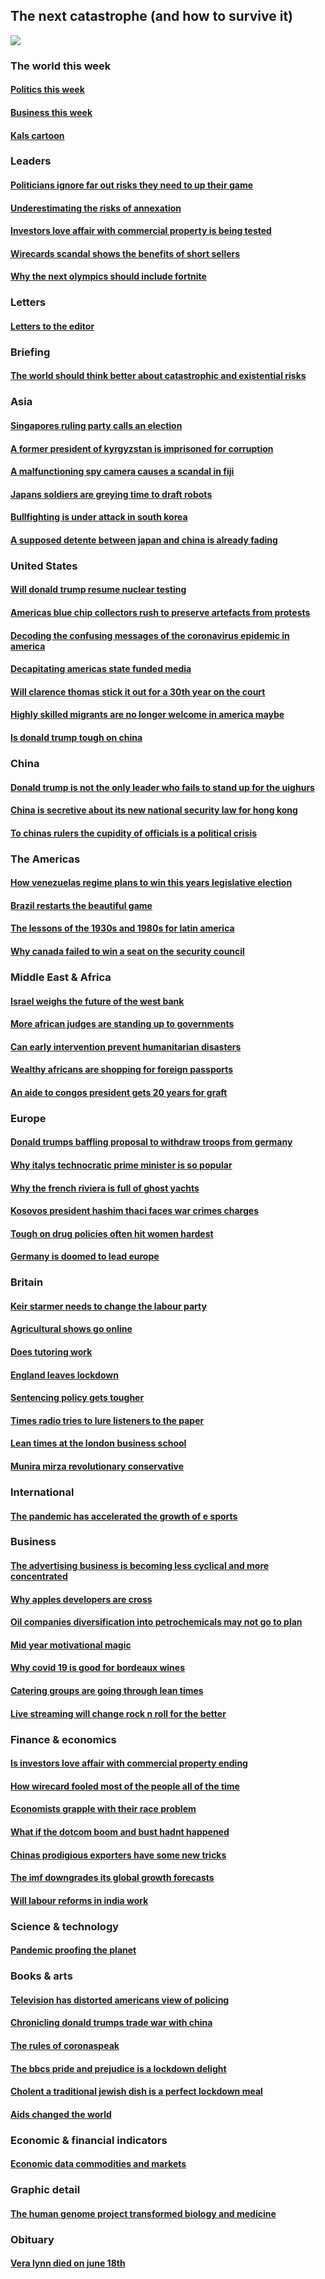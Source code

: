 ## The next catastrophe (and how to survive it)
![](./cover.jpg)
### The world this week
#### [Politics this week](./The%20world%20this%20week/politics-this-week.md)
#### [Business this week](./The%20world%20this%20week/business-this-week.md)
#### [Kals cartoon](./The%20world%20this%20week/kals-cartoon.md)
### Leaders
#### [Politicians ignore far out risks they need to up their game](./Leaders/politicians-ignore-far-out-risks-they-need-to-up-their-game.md)
#### [Underestimating the risks of annexation](./Leaders/underestimating-the-risks-of-annexation.md)
#### [Investors love affair with commercial property is being tested](./Leaders/investors-love-affair-with-commercial-property-is-being-tested.md)
#### [Wirecards scandal shows the benefits of short sellers](./Leaders/wirecards-scandal-shows-the-benefits-of-short-sellers.md)
#### [Why the next olympics should include fortnite](./Leaders/why-the-next-olympics-should-include-fortnite.md)
### Letters
#### [Letters to the editor](./Letters/letters-to-the-editor.md)
### Briefing
#### [The world should think better about catastrophic and existential risks](./Briefing/the-world-should-think-better-about-catastrophic-and-existential-risks.md)
### Asia
#### [Singapores ruling party calls an election](./Asia/singapores-ruling-party-calls-an-election.md)
#### [A former president of kyrgyzstan is imprisoned for corruption](./Asia/a-former-president-of-kyrgyzstan-is-imprisoned-for-corruption.md)
#### [A malfunctioning spy camera causes a scandal in fiji](./Asia/a-malfunctioning-spy-camera-causes-a-scandal-in-fiji.md)
#### [Japans soldiers are greying time to draft robots](./Asia/japans-soldiers-are-greying-time-to-draft-robots.md)
#### [Bullfighting is under attack in south korea](./Asia/bullfighting-is-under-attack-in-south-korea.md)
#### [A supposed detente between japan and china is already fading](./Asia/a-supposed-detente-between-japan-and-china-is-already-fading.md)
### United States
#### [Will donald trump resume nuclear testing](./United%20States/will-donald-trump-resume-nuclear-testing.md)
#### [Americas blue chip collectors rush to preserve artefacts from protests](./United%20States/americas-blue-chip-collectors-rush-to-preserve-artefacts-from-protests.md)
#### [Decoding the confusing messages of the coronavirus epidemic in america](./United%20States/decoding-the-confusing-messages-of-the-coronavirus-epidemic-in-america.md)
#### [Decapitating americas state funded media](./United%20States/decapitating-americas-state-funded-media.md)
#### [Will clarence thomas stick it out for a 30th year on the court](./United%20States/will-clarence-thomas-stick-it-out-for-a-30th-year-on-the-court.md)
#### [Highly skilled migrants are no longer welcome in america maybe](./United%20States/highly-skilled-migrants-are-no-longer-welcome-in-america-maybe.md)
#### [Is donald trump tough on china](./United%20States/is-donald-trump-tough-on-china.md)
### China
#### [Donald trump is not the only leader who fails to stand up for the uighurs](./China/donald-trump-is-not-the-only-leader-who-fails-to-stand-up-for-the-uighurs.md)
#### [China is secretive about its new national security law for hong kong](./China/china-is-secretive-about-its-new-national-security-law-for-hong-kong.md)
#### [To chinas rulers the cupidity of officials is a political crisis](./China/to-chinas-rulers-the-cupidity-of-officials-is-a-political-crisis.md)
### The Americas
#### [How venezuelas regime plans to win this years legislative election](./The%20Americas/how-venezuelas-regime-plans-to-win-this-years-legislative-election.md)
#### [Brazil restarts the beautiful game](./The%20Americas/brazil-restarts-the-beautiful-game.md)
#### [The lessons of the 1930s and 1980s for latin america](./The%20Americas/the-lessons-of-the-1930s-and-1980s-for-latin-america.md)
#### [Why canada failed to win a seat on the security council](./The%20Americas/why-canada-failed-to-win-a-seat-on-the-security-council.md)
### Middle East & Africa
#### [Israel weighs the future of the west bank](./Middle%20East%20&%20Africa/israel-weighs-the-future-of-the-west-bank.md)
#### [More african judges are standing up to governments](./Middle%20East%20&%20Africa/more-african-judges-are-standing-up-to-governments.md)
#### [Can early intervention prevent humanitarian disasters](./Middle%20East%20&%20Africa/can-early-intervention-prevent-humanitarian-disasters.md)
#### [Wealthy africans are shopping for foreign passports](./Middle%20East%20&%20Africa/wealthy-africans-are-shopping-for-foreign-passports.md)
#### [An aide to congos president gets 20 years for graft](./Middle%20East%20&%20Africa/an-aide-to-congos-president-gets-20-years-for-graft.md)
### Europe
#### [Donald trumps baffling proposal to withdraw troops from germany](./Europe/donald-trumps-baffling-proposal-to-withdraw-troops-from-germany.md)
#### [Why italys technocratic prime minister is so popular](./Europe/why-italys-technocratic-prime-minister-is-so-popular.md)
#### [Why the french riviera is full of ghost yachts](./Europe/why-the-french-riviera-is-full-of-ghost-yachts.md)
#### [Kosovos president hashim thaci faces war crimes charges](./Europe/kosovos-president-hashim-thaci-faces-war-crimes-charges.md)
#### [Tough on drug policies often hit women hardest](./Europe/tough-on-drug-policies-often-hit-women-hardest.md)
#### [Germany is doomed to lead europe](./Europe/germany-is-doomed-to-lead-europe.md)
### Britain
#### [Keir starmer needs to change the labour party](./Britain/keir-starmer-needs-to-change-the-labour-party.md)
#### [Agricultural shows go online](./Britain/agricultural-shows-go-online.md)
#### [Does tutoring work](./Britain/does-tutoring-work.md)
#### [England leaves lockdown](./Britain/england-leaves-lockdown.md)
#### [Sentencing policy gets tougher](./Britain/sentencing-policy-gets-tougher.md)
#### [Times radio tries to lure listeners to the paper](./Britain/times-radio-tries-to-lure-listeners-to-the-paper.md)
#### [Lean times at the london business school](./Britain/lean-times-at-the-london-business-school.md)
#### [Munira mirza revolutionary conservative](./Britain/munira-mirza-revolutionary-conservative.md)
### International
#### [The pandemic has accelerated the growth of e sports](./International/the-pandemic-has-accelerated-the-growth-of-e-sports.md)
### Business
#### [The advertising business is becoming less cyclical and more concentrated](./Business/the-advertising-business-is-becoming-less-cyclical-and-more-concentrated.md)
#### [Why apples developers are cross](./Business/why-apples-developers-are-cross.md)
#### [Oil companies diversification into petrochemicals may not go to plan](./Business/oil-companies-diversification-into-petrochemicals-may-not-go-to-plan.md)
#### [Mid year motivational magic](./Business/mid-year-motivational-magic.md)
#### [Why covid 19 is good for bordeaux wines](./Business/why-covid-19-is-good-for-bordeaux-wines.md)
#### [Catering groups are going through lean times](./Business/catering-groups-are-going-through-lean-times.md)
#### [Live streaming will change rock n roll for the better](./Business/live-streaming-will-change-rock-n-roll-for-the-better.md)
### Finance & economics
#### [Is investors love affair with commercial property ending](./Finance%20&%20economics/is-investors-love-affair-with-commercial-property-ending.md)
#### [How wirecard fooled most of the people all of the time](./Finance%20&%20economics/how-wirecard-fooled-most-of-the-people-all-of-the-time.md)
#### [Economists grapple with their race problem](./Finance%20&%20economics/economists-grapple-with-their-race-problem.md)
#### [What if the dotcom boom and bust hadnt happened](./Finance%20&%20economics/what-if-the-dotcom-boom-and-bust-hadnt-happened.md)
#### [Chinas prodigious exporters have some new tricks](./Finance%20&%20economics/chinas-prodigious-exporters-have-some-new-tricks.md)
#### [The imf downgrades its global growth forecasts](./Finance%20&%20economics/the-imf-downgrades-its-global-growth-forecasts.md)
#### [Will labour reforms in india work](./Finance%20&%20economics/will-labour-reforms-in-india-work.md)
### Science & technology
#### [Pandemic proofing the planet](./Science%20&%20technology/pandemic-proofing-the-planet.md)
### Books & arts
#### [Television has distorted americans view of policing](./Books%20&%20arts/television-has-distorted-americans-view-of-policing.md)
#### [Chronicling donald trumps trade war with china](./Books%20&%20arts/chronicling-donald-trumps-trade-war-with-china.md)
#### [The rules of coronaspeak](./Books%20&%20arts/the-rules-of-coronaspeak.md)
#### [The bbcs pride and prejudice is a lockdown delight](./Books%20&%20arts/the-bbcs-pride-and-prejudice-is-a-lockdown-delight.md)
#### [Cholent a traditional jewish dish is a perfect lockdown meal](./Books%20&%20arts/cholent-a-traditional-jewish-dish-is-a-perfect-lockdown-meal.md)
#### [Aids changed the world](./Books%20&%20arts/aids-changed-the-world.md)
### Economic & financial indicators
#### [Economic data commodities and markets](./Economic%20&%20financial%20indicators/economic-data-commodities-and-markets.md)
### Graphic detail
#### [The human genome project transformed biology and medicine](./Graphic%20detail/the-human-genome-project-transformed-biology-and-medicine.md)
### Obituary
#### [Vera lynn died on june 18th](./Obituary/vera-lynn-died-on-june-18th.md)
